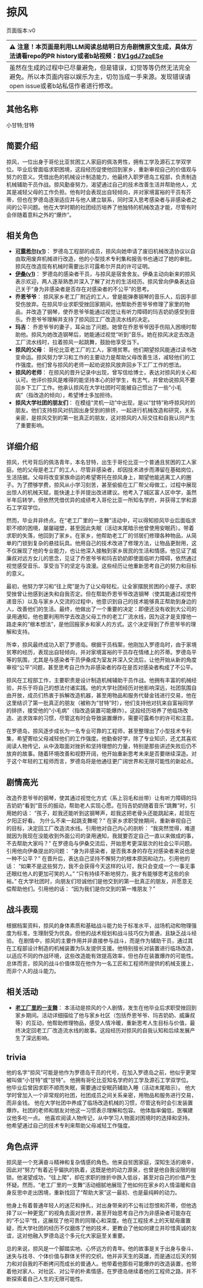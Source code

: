 # 掠风
页面版本:v0
 

| :warning: 注意！本页面是利用LLM阅读总结明日方舟剧情原文生成，具体方法请看repo的PR history或者b站视频：[BV1gdJ7zqESe](https://www.bilibili.com/video/BV1gdJ7zqESe/)         |
|:----------------------------|
| 虽然在生成的过程中已尽量避免，但是错误，幻觉等等仍然无法完全避免。所以本页面内容以娱乐为主，切勿当成一手来源。发现错误请open issue或者b站私信作者进行修改。|



## 其他名称
小甘特;甘特
## 简要介绍
掠风，一位出身于哥伦比亚贫困工人家庭的佩洛男性，拥有工学及源石工学双学位。毕业后曾面临求职困境，这段经历促使他回到家乡，重新审视自己的价值观与努力的意义。凭借出色的机械设计制造能力，他最终入职罗德岛工程部，负责制造机械辅助干员作战。掠风勤奋努力，渴望通过自己的技术改善生活并帮助他人，尤其是减轻父母的工作负担。他有时会表现出自轻倾向，并对家境富裕的干员有芥蒂，但也在罗德岛逐渐适应并与他人建立联系，同时深入思考感染者与非感染者之间的公平问题。他在大学时期的社团经历培养了他独特的机械改造才能，尽管有时会伴随着意料之外的“爆炸”。
## 相关角色
-   **[可露希尔](../char_v3/extended_char_ke_lu_xi_er.md)([v1](extended_char_ke_lu_xi_er.md))**： 罗德岛工程部的成员，掠风向她申请了废旧机械改造协议以自由取用废弃机械进行改造，他的小型技术专利集和报告书也通过了她的审批。掠风在改造现有机械时需要出示可露希尔开具的许可证明。
-   **[伊桑](../char_v3/char_355_ethan.md)([v1](char_355_ethan.md))**： 罗德岛的感染者干员，与掠风是宿舍舍友。伊桑主动向新来的掠风表示欢迎，两人逐渐熟悉并深入了解了对方的生活经历。掠风曾向伊桑表达自己关于“身为非感染者是否存在对感染者的不公平”的思考。
-   **乔恩爷爷**： 掠风家乡老工厂附近的工人，曾是能弹奏钢琴的音乐人，后因手部受伤放弃。在掠风毕业求职受挫回家期间，他帮助乔恩爷爷修理了家里的物品，并改造了钢琴，使乔恩爷爷能通过视觉让有听力障碍的玛吉奶奶感受到音乐。乔恩爷爷理解并支持了掠风回工厂改造流水线的决定。
-   **玛吉**： 乔恩爷爷的妻子，耳朵出了问题。她曾在乔恩爷爷因手伤陷入困境时帮助他。掠风为她改造钢琴后，她能通过视觉“听到”音乐。她在掠风决定去改造工厂流水线时，拉着掠风一起跳舞，鼓励他享受当下。
-   **掠风的父母**： 哥伦比亚老工厂的工人，家境贫寒。他们期望掠风能通过读书改变命运。掠风努力学习和工作的主要动力是帮助父母改善生活，减轻他们的工作强度。他们曾与掠风的老师一起劝说掠风放弃回乡下工厂工作的想法。
-   **掠风的老师**： 在掠风的晋升记录中出现，曾写信给博士，表达对掠风的关心和认可。他评价掠风是难得的能坚持本心的好学生，有志气，并曾劝说掠风不要回乡下工厂工作。他承认掠风在大学社团时可能被自己惯出了一些“小毛病”（指改造的倾向），希望博士多加担待。
-   **掠风大学社团的朋友们**： 在模组“灵机一动”中出现，是以“甘特”称呼掠风时的朋友。他们支持掠风对抗因出身受到的排挤，一起进行机械改造和研究，关系亲密，是掠风交到的第一批真正的朋友，这对掠风的人际交往和自我认同产生了重要影响。
## 详细介绍
掠风，代号背后的佩洛青年，本名甘特，出生于哥伦比亚一个普通且贫困的工人家庭。他的父母是老工厂的工人，尽管非感染者，却因技术进步而滞留在基础岗位，生活拮据。父母将改变家族命运的希望寄托在掠风身上，期望他能逃离工人的圈子。为了攒够学费，掠风从小学习刻苦，甚至偷偷在工厂帮父母做工，过程中展现出惊人的机械天赋，能快速上手并提出改进建议。他考入了城区富人区中学，虽然半年后转学，但依然凭借优异的成绩考入哥伦比亚一所知名学府，并获得工学和源石工学双学位。

然而，毕业并非终点。在“老工厂里的一支舞”活动中，可以得知掠风毕业后面临求职不顺的困境，屡屡碰壁，甚至因此失眠（活动末尾暗示他曾使用安眠药）。带着求职的失落，他回到了家乡。在家乡，他帮助老工厂的邻居们修理各种物品，从简单的门锁到复杂的悬挂玩具。他用自己的技术改进了修理方法，让物品更耐用，这不仅展现了他的专业能力，也让他深入接触到家乡居民的生活和情感。他见证了威廉叔对远方女儿的思念，见证了乔恩爷爷和玛吉奶奶即使面临听力障碍，依然通过视觉感受音乐、享受当下的坚定与浪漫。这些经历让他重新思考自己的努力和目标的意义。

最初，他努力学习和“往上爬”是为了让父母轻松，让全家摆脱贫困的小屋子。求职受挫曾让他感到迷失和自我否定。但在帮助乔恩爷爷改造钢琴（使其能通过视觉传递音乐）以及与家乡人交流的过程中，他意识到自己的技术能够真正帮助到身边的人，改善他们的生活。最终，他做出了一个重要的决定：即便还没有收到大公司的录用通知，他也要利用所学去改造父母工作的老工厂流水线，因为这才是支撑他一路走来的“根本想法”，是他回报家乡和家人的方式。这个决定得到了乔恩爷爷的理解和支持。

所幸，掠风最终成功入职了罗德岛。根据干员档案，他刚加入罗德岛时，由于家境贫寒的经历，表现出自轻倾向，并对家境富裕的干员存在情绪上的芥蒂。罗德岛平等的氛围，尤其是与感染者干员伊桑成为室友并深入交流后，让他开始从新的角度审视“公平”问题，甚至思考自己作为非感染者的存在是否对感染者构成了不公平。

掠风在工程部工作，主要职责是设计制造机械辅助干员作战。他拥有丰富的机械经验，并乐于将自己的想法付诸实践。他的大学社团经历对他影响深远，社团氛围自由开放，成员们热衷于拆解改造机器，甚至用物品和服务代替金钱进行交易，他在这里结识了第一批真正的朋友（被称为“甘特”时），他们支持他对抗来自富裕同学的排挤，接受他的“小毛病”（指改造装置可能爆炸）。这段经历培养了他临场改造、追求效率的习惯，尽管这有时会导致装置爆炸，需要可露希尔的许可和注意。

在罗德岛，掠风逐步成长为一名专业可靠的工程师，甚至整理出了小型技术专利集，希望寄给父母减轻他们的工作强度。他勤奋好学，除了专业知识，还尤其喜欢阅读人物传记，从中汲取面对挫折和坚持理想的力量，特别是那些讲述失败后仍不放弃的故事。随着环境改善和视野开阔，他开始重新思考未来是否要继续深造。对于这个年轻的工程师而言，罗德岛将是他通往更广阔世界和无限可能性的新起点。
## 剧情高光
改造乔恩爷爷的钢琴，使其通过视觉化方式（系上羽毛和丝带）让有听力障碍的玛吉奶奶“看到”音乐的振动，帮助老人实现心愿。在玛吉奶奶随着音乐“跳舞”时，引用她的话：
“孩子，趁我还能听到这钢琴声，趁我这把老骨头还能跳起来，趁现在夕阳正好看。 为什么不来一起跳支舞呢？”
在家乡求职受挫期间，重新审视自己的目标，决定回工厂改造流水线。引用他对自己内心的剖析：
“我突然觉得，难道就因为我现在没能收到外面公司的录用通知，我就要否定自己一直以来做成的事，不去帮助大家吗？”
在罗德岛与伊桑交流后，开始思考更深层次的社会公平问题。引用他向伊桑提出的问题：
“身为非感染者，是否我本身的存在对感染者来说也是一种不公平？”
在晋升后，表达自己坚持不懈努力的根本原因和动力。引用他的话：
“如果不是这些努力，我不会获得今天这样的认可，我只会变成一个一事无事还眼红他人的更加可笑的人。”
“只有持续不断地努力，我才有能够思考这些的余裕。”
在大学社团时，向朋友们坦诚他们是他交到的第一批真正的朋友，并愿意无偿帮助他们。引用他的话：
“因为我们是你交到的第一堆朋友？”
## 战斗表现
根据档案资料，掠风的身体素质和基础战斗能力处于标准水平，战场机动和物理强度为标准，生理耐受为优良。但他的战术规划和战斗技巧仅为普通，且缺乏战斗经验。
在剧情中，掠风的主要作用并非直接参与战斗，而是作为辅助干员，通过其在工程部设计制造的机械装置为队友提供支援。他特别擅长对装置进行临场改造，以适应不同的作战环境，这些改造能有效提高效率，但也存在装置爆炸的可能性。
总体而言，掠风的战斗价值体现在他作为一名工匠和工程师所提供的机械支援上，而非个人的战斗能力。
## 相关活动
-   **[老工厂里的一支舞](../stories/story_windft_set_1.md)**： 本活动是掠风的个人剧情，发生在他毕业后求职受挫回到家乡期间。活动详细描绘了他与家乡社区（包括乔恩爷爷、玛吉奶奶、威廉叔等）的互动，他帮助修理物品，感受人情冷暖，重新思考人生目标与价值，最终决定回老工厂改造流水线的故事。这段经历对掠风的自我认知和后续发展产生了深远影响。
## trivia
他的名字“掠风”可能是他作为罗德岛干员的代号，在加入罗德岛之前，他似乎更常被叫做“小甘特”或“甘特”。
他拥有哥伦比亚知名学府的工学及源石工学双学位。
他毕业后曾因求职不顺而失眠，需要通过安眠药辅助入睡（活动末尾暗示）。
他大学时曾加入一个非常规的社团，社团成员之间关系亲密，用物品和服务进行交易，而非金钱。
他在大学社团中养成了临场改造机械的习惯，尽管这有时会引发装置爆炸。社团的老师和朋友对他这一习惯表示理解和包容。
他体脂率偏低，医嘱建议他多吃一点。
他喜欢阅读人物传记，从中学习人物面对困境时的选择和坚持。
他希望通过自己的技术专利来帮助父母减轻工作强度。
## 角色点评
掠风是一个充满奋斗精神和复杂情感的角色。他来自贫困家庭，深知生活的艰辛，因此对“努力”有着近乎偏执的执着，这既是他的动力源泉，也曾是他自我设限的枷锁。他渴望成功，“往上爬”，却在求职的挫折中跌入低谷，甚至对自己的价值产生怀疑。然而，“老工厂里的一支舞”活动细腻地展现了他如何在家乡的人情温暖和自身反思中走出困境，重新找回了“帮助大家”这一最初、也是最纯粹的动力。

他身上有着普通年轻人的迷茫和挣扎，对出身带来的不公有过怨恨和芥蒂，但他选择了以一种更宽广的视角去面对世界，甚至开始思考自己作为非感染者可能存在的“不公平”性，这展现了他可贵的同理心和深度。他在工程技术上的天赋毋庸置疑，而大学社团的经历不仅磨炼了他的技术，更教会了他如何建立并珍惜真诚的友谊，这对他融入罗德岛这个多元化大家庭至关重要。

总的来说，掠风是一个脚踏实地、心怀远方的青年。他的故事是关于出身与奋斗、迷失与找寻、个体价值与群体关怀的交织。他并非天生的英雄，而是通过后天的努力和对自我的不断拷问而成长的普通人。他带着他那些可能爆炸的改造装置，也带着他对家人、对社区、对公平的朴素情感，在罗德岛继续着他的工程师之路，并不断探索着自己人生的无限可能性。